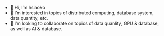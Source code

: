 - 👋 Hi, I’m hsiaoko
- 👀 I’m interested in topics of distributed computing, database system, data quantity, etc.
- 💞️ I’m looking to collaborate on topics of data quanlity, GPU & database, as well as AI & database.

